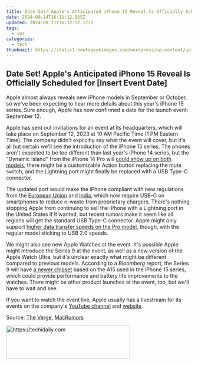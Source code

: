 ```yaml
---
title: Date Set! Apple's Anticipated iPhone 15 Reveal Is Officially Scheduled for [Insert Event Date]
date: 2024-09-14T16:11:12.865Z
updated: 2024-09-21T16:12:57.177Z
tags:
  - ios
categories:
  - tech
thumbnail: https://static1.howtogeekimages.com/wordpress/wp-content/uploads/2023/08/appleevent.jpg
---
```


## Date Set! Apple's Anticipated iPhone 15 Reveal Is Officially Scheduled for [Insert Event Date]

Apple almost always reveals new iPhone models in September or October, so we've been expecting to hear more details about this year's iPhone 15 series. Sure enough, Apple has now confirmed a date for the launch event: September 12.

 Apple has sent out invitations for an event at its headquarters, which will take place on September 12, 2023 at 10 AM Pacific Time (1 PM Eastern Time). The company didn't explicitly say what the event will cover, but it's all but certain we'll see the introduction of the iPhone 15 series. The phones aren't expected to be too different than last year's iPhone 14 series, but the "Dynamic Island" from the iPhone 14 Pro will [could show up on both models](https://apple-account.techidaily.com/in-2024-how-to-remove-apple-id-from-iphone-14-pro-max-without-password-by-drfone-ios/), there might be a customizable Action button replacing the mute switch, and the Lightning port might finally be replaced with a USB Type-C connector.

 The updated port would make the iPhone compliant with new regulations from the [European Union](https://tech-recovery.techidaily.com/step-by-step-tips-on-how-to-get-your-playstation-5-controller-to-charge-properly-again/) and [India](https://facebook-video-footage.techidaily.com/updated-in-2024-elite-women-gaming-leaders-top-10-on-yt/), which now require USB-C on smartphones to reduce e-waste from proprietary chargers. There's nothing stopping Apple from continuing to sell the iPhone with a Lightning port in the United States if it wanted, but recent rumors make it seem like all regions will get the standard USB Type-C connector. Apple might only support [higher data transfer speeds on the Pro model](https://www.macrumors.com/2022/11/16/iphone-15-high-speed-data-transfer/), though, with the regular model sticking to USB 2.0 speeds.

 We might also see new Apple Watches at the event. It's possible Apple might introduce the Series 9 at the event, as well as a new version of the Apple Watch Ultra, but it's unclear exactly what might be different compared to previous models. According to a _Bloomberg_ report, the Series 9 will have [a newer chipset](https://www.macrumors.com/2023/05/08/apple-watch-series-9-updated-chip/) based on the A15 used in the iPhone 15 series, which could provide performance and battery life improvements to the watches. There might be other product launches at the event, too, but we'll have to wait and see.

 If you want to watch the event live, Apple usually has a livestream for its events on the company's [YouTube channel](https://www.anrdoezrs.net/links/3607085/type/dlg/sid/UUhtgUeUpU2000152/https://www.youtube.com/user/Apple) and [website](https://www.apple.com/).

 Source: [The Verge](https://www.theverge.com/2023/8/29/23819494/apple-september-event-iphone-15-pro-watch-ultra-date), [MacRumors](https://www.macrumors.com/2023/08/29/apple-september-12-event-announcement/)

<ins class="adsbygoogle"
     style="display:block"
     data-ad-format="autorelaxed"
     data-ad-client="ca-pub-7571918770474297"
     data-ad-slot="1223367746"></ins>

<ins class="adsbygoogle"
     style="display:block"
     data-ad-client="ca-pub-7571918770474297"
     data-ad-slot="8358498916"
     data-ad-format="auto"
     data-full-width-responsive="true"></ins>



<!-- affiliate ads begin -->
<a href="https://aligracehair.sjv.io/c/5597632/2135402/19272" target="_top" id="2135402">
  <img src="//a.impactradius-go.com/display-ad/19272-2135402" border="0" alt="https://techidaily.com" width="336" height="90"/>
</a>
<img height="0" width="0" src="https://aligracehair.sjv.io/i/5597632/2135402/19272" style="position:absolute;visibility:hidden;" border="0" />
<!-- affiliate ads end -->

